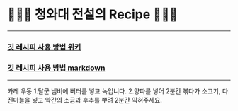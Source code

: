 # 👨🏻‍🍳 청와대 전설의 Recipe 👩🏻‍🍳
---

### [깃 레시피 사용 방법 위키](https://github.com/oen142/git-conflict-tutorial/wiki/github-%EC%B2%AD%EC%99%80%EB%8C%80-%EB%A0%88%EC%8B%9C%ED%94%BC-%EC%82%AC%EC%9A%A9-%EB%B0%A9%EB%B2%95)
### [깃 레시피 사용 방법 markdown](https://github.com/oen142/git-conflict-tutorial/wiki/github-%EC%B2%AD%EC%99%80%EB%8C%80-%EB%A0%88%EC%8B%9C%ED%94%BC-%EC%82%AC%EC%9A%A9-%EB%B0%A9%EB%B2%95)
---

카레 우동
1.달군 냄비에 버터를 넣고 녹입니다.
2.양파를 넣어 2분간 볶다가 소고기, 다진마늘을 넣고 약간의 소금과 후추를 뿌려 2분간 익혀주세요.
